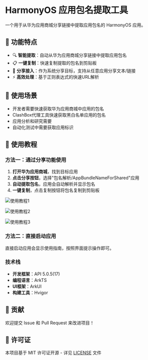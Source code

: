 # HarmonyOS 应用包名提取工具

一个用于从华为应用商城分享链接中提取应用包名的 HarmonyOS 应用。

## 📱 功能特点

- 🔍 **智能提取**：自动从华为应用商城分享链接中提取应用包名
- 📋 **一键复制**：快速复制提取的包名到剪贴板
- 🚀 **分享接入**：作为系统分享目标，支持从任意应用分享文本/链接
- ⚡ **高效处理**：基于正则表达式的快速URL解析

## 🎯 使用场景

- 开发者需要快速获取华为应用商城中应用的包名
- ClashBox代理工具快速获取黑白名单应用的包名
- 应用分析和研究需要
- 自动化测试中需要获取应用标识

## 📖 使用教程

### 方法一：通过分享功能使用

1. **打开华为应用商城**，找到目标应用
2. **点击分享按钮**，选择"包名解析/AppBundleNameForShared"应用
3. **自动提取包名**，应用会自动解析并显示包名
4. **一键复制**，点击复制按钮将包名复制到剪贴板

![使用教程1](https://github.com/user-attachments/assets/014d02cf-93ca-4bae-9df0-dbd232eeb647)

![使用教程2](https://github.com/user-attachments/assets/39fceabb-f993-4aea-8137-28a967a2d4c9)

![使用教程3](https://github.com/user-attachments/assets/a0a3427e-9ca6-4410-bcae-e3a70e1b4122)

### 方法二：直接启动应用

直接启动应用会显示使用指南，按照界面提示操作即可。

### 技术栈

- **开发框架**：API 5.0.5(17)
- **编程语言**：ArkTS
- **UI框架**：ArkUI
- **构建工具**：Hvigor

## 🤝 贡献

欢迎提交 Issue 和 Pull Request 来改进项目！

## 📄 许可证

本项目基于 MIT 许可证开源 - 详见 [LICENSE](LICENSE) 文件
